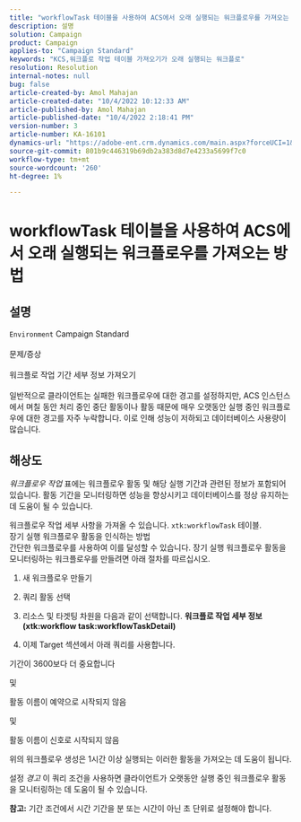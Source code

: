 ```yaml
---
title: "workflowTask 테이블을 사용하여 ACS에서 오래 실행되는 워크플로우를 가져오는 방법"
description: 설명
solution: Campaign
product: Campaign
applies-to: "Campaign Standard"
keywords: "KCS,워크플로 작업 테이블 가져오기가 오래 실행되는 워크플로"
resolution: Resolution
internal-notes: null
bug: false
article-created-by: Amol Mahajan
article-created-date: "10/4/2022 10:12:33 AM"
article-published-by: Amol Mahajan
article-published-date: "10/4/2022 2:18:41 PM"
version-number: 3
article-number: KA-16101
dynamics-url: "https://adobe-ent.crm.dynamics.com/main.aspx?forceUCI=1&pagetype=entityrecord&etn=knowledgearticle&id=afd7730a-cd43-ed11-bba2-002248086a73"
source-git-commit: 801b9c446319b69db2a383d8d7e4233a5699f7c0
workflow-type: tm+mt
source-wordcount: '260'
ht-degree: 1%

---
```


# workflowTask 테이블을 사용하여 ACS에서 오래 실행되는 워크플로우를 가져오는 방법

## 설명

`Environment`
Campaign Standard
<br><br>문제/증상<br><br>워크플로 작업 기간 세부 정보 가져오기<br><br>
일반적으로 클라이언트는 실패한 워크플로우에 대한 경고를 설정하지만, ACS 인스턴스에서 며칠 동안 처리 중인 중단 활동이나 활동 때문에 매우 오랫동안 실행 중인 워크플로우에 대한 경고를 자주 누락합니다. 이로 인해 성능이 저하되고 데이터베이스 사용량이 많습니다.


## 해상도


*워크플로우 작업* 표에는 워크플로우 활동 및 해당 실행 기간과 관련된 정보가 포함되어 있습니다. 활동 기간을 모니터링하면 성능을 향상시키고 데이터베이스를 정상 유지하는 데 도움이 될 수 있습니다.

워크플로우 작업 세부 사항을 가져올 수 있습니다. `xtk:workflowTask` 테이블.
<br>장기 실행 워크플로우 활동을 인식하는 방법<br>
간단한 워크플로우를 사용하여 이를 달성할 수 있습니다. 장기 실행 워크플로우 활동을 모니터링하는 워크플로우를 만들려면 아래 절차를 따르십시오.

1. 새 워크플로우 만들기

2. 쿼리 활동 선택

3. 리소스 및 타겟팅 차원을 다음과 같이 선택합니다. <b>워크플로 작업 세부 정보</b> <b>(xtk:workflow task:workflowTaskDetail)</b>

4. 이제 Target 섹션에서 아래 쿼리를 사용합니다.

기간이 3600보다 더 중요합니다

및

활동 이름이 예약으로 시작되지 않음

및

활동 이름이 신호로 시작되지 않음



위의 워크플로우 생성은 1시간 이상 실행되는 이러한 활동을 가져오는 데 도움이 됩니다.

설정 *경고* 이 쿼리 조건을 사용하면 클라이언트가 오랫동안 실행 중인 워크플로우 활동을 모니터링하는 데 도움이 될 수 있습니다.

<b>참고:</b> 기간 조건에서 시간 기간을 분 또는 시간이 아닌 초 단위로 설정해야 합니다.
